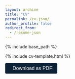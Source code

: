 ```yaml
---
layout: archive
title: "CV"
permalink: /cv-json/
author_profile: false
redirect_from:
  - /resume-json
---
```


{% include base_path %}

<link rel="stylesheet" href="{{ base_path }}/assets/css/cv-style.css">
<link rel="stylesheet" href="https://cdnjs.cloudflare.com/ajax/libs/font-awesome/5.15.4/css/all.min.css">

<style>
  .archive {
    width: 80%;
    margin: 0 auto;
    float: none;
    padding-right: 0;
  }
  
  @media (min-width: 80em) {
    .archive {
      width: 70%;
    }
  }
</style>

{% include cv-template.html %}

<div class="cv-download-links">
  <button onclick="window.print();" class="cv-download-link" style="display: flex; align-items: center; gap: 8px; padding: 8px 16px; font-size: 1rem; border: none; background-color:rgb(13, 34, 55); color: #fff; border-radius: 4px; cursor: pointer;">
    <i class="fas fa-file-pdf"></i>
    Download as PDF
  </button>
</div>
